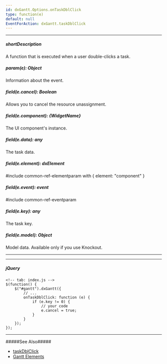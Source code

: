 ```yaml
---
id: dxGantt.Options.onTaskDblClick
type: function(e)
default: null
EventForAction: dxGantt.taskDblClick
---
```

---
##### shortDescription
A function that is executed when a user double-clicks a task.

##### param(e): Object
Information about the event.

##### field(e.cancel): Boolean
Allows you to cancel the resource unassignment.

##### field(e.component): {WidgetName}
The UI component's instance.

##### field(e.data): any
The task data.

##### field(e.element): dxElement
#include common-ref-elementparam with { element: "component" }

##### field(e.event): event
#include common-ref-eventparam

##### field(e.key): any
The task key.

##### field(e.model): Object
Model data. Available only if you use Knockout.

---

---

##### jQuery

    <!-- tab: index.js -->
    $(function() {
        $("#gantt").dxGantt({
            // ...
            onTaskDblClick: function (e) {
                if (e.key != 0) {
                    // your code
                    e.cancel = true;
                }
            }
        });
    }); 

---

#####See Also#####
- [taskDblClick](/Documentation/ApiReference/UI_Widgets/dxGantt/Events/#taskDblClick`)
- [Gantt Elements](/Documentation/Guide/Widgets/Gantt/Gantt_Elements/)